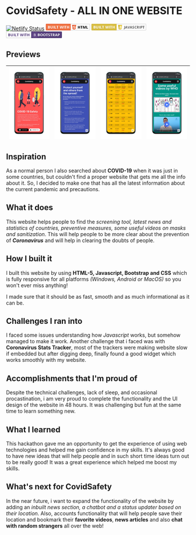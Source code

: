 # CovidSafety - ALL IN ONE WEBSITE

[![Netlify Status](https://api.netlify.com/api/v1/badges/f13b445f-e6e4-4ff2-9b01-f336dda0b0da/deploy-status)](https://app.netlify.com/sites/covidsafety/deploys) ![HTML Badge](https://raw.githubusercontent.com/pixel-cookers/built-with-badges/master/html/html-long-flat.png) ![JS Badge](https://raw.githubusercontent.com/pixel-cookers/built-with-badges/master/javascript/javascript-long-flat.png) ![Bootstrap Badge](https://raw.githubusercontent.com/pixel-cookers/built-with-badges/master/bootstrap/bootstrap-long-flat.png)

## Previews

| ![screen 1](https://raw.githubusercontent.com/Yash-Garg/CovidSafety/master/images/previews/screen-1.png) | ![screen 2](https://raw.githubusercontent.com/Yash-Garg/CovidSafety/master/images/previews/screen-2.png) | ![screen 3](https://raw.githubusercontent.com/Yash-Garg/CovidSafety/master/images/previews/screen-3.png) | ![screen 4](https://raw.githubusercontent.com/Yash-Garg/CovidSafety/master/images/previews/screen-4.png) |
| ------------- |:-------------:|:-------------:|:-------------:|

## Inspiration
As a normal person I also searched about **COVID-19** when it was just in some countries, but couldn't find a proper website that gets me all the info about it. So, I decided to make one that has all the latest information about the current pandemic and precautions.
## What it does
This website helps people to find the _screening tool, latest news and statistics of countries, preventive measures, some useful videos on masks and sanitization_. This will help people to be more clear about the prevention of _**Coronavirus**_ and will help in clearing the doubts of people.
## How I built it
I built this website by using **HTML-5, Javascript, Bootstrap and CSS** which is fully responsive for all platforms _(Windows, Android or MacOS)_ so you won't ever miss anything!

I made sure that it should be as fast, smooth and as much informational as it can be.
## Challenges I ran into
I faced some issues understanding how _Javascript_ works, but somehow managed to make it work. Another challenge that i faced was with **Coronavirus Stats Tracker**, most of the trackers were making website slow if embedded but after digging deep, finally found a good widget which works smoothly with my website.
## Accomplishments that I'm proud of
Despite the technical challenges, lack of sleep, and occasional procastination, i am very proud to complete the functionality and the UI design of the website in 48 hours. It was challenging but fun at the same time to learn something new.
## What I learned
This hackathon gave me an opportunity to get the experience of using web technologies and helped me gain confidence in my skills. It's always good to have new ideas that will help people and in such short time ideas turn out to be really good! It was a great experience which helped me boost my skills.
## What's next for CovidSafety
In the near future, i want to expand the functionality of the website by adding an _inbuilt news section, a chatbot and a status updater based on their location_. Also, accounts functionality that will help people save their location and bookmark their **favorite videos**, **news articles** and also **chat with random strangers** all over the web!
